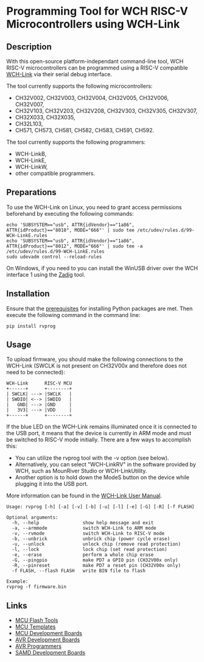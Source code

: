 # Programming Tool for WCH RISC-V Microcontrollers using WCH-Link
## Description
With this open-source platform-independant command-line tool, WCH RISC-V microcontrollers can be programmed using a RISC-V compatible [WCH-Link](http://www.wch-ic.com/products/WCH-Link.html) via their serial debug interface.

The tool currently supports the following microcontrollers:
- CH32V002, CH32V003, CH32V004, CH32V005, CH32V006, CH32V007,
- CH32V103, CH32V203, CH32V208, CH32V303, CH32V305, CH32V307,
- CH32X033, CH32X035,
- CH32L103,
- CH571, CH573, CH581, CH582, CH583, CH591, CH592.

The tool currently supports the following programmers:
- WCH-LinkB,
- WCH-LinkE,
- WCH-LinkW,
- other compatible programmers.

## Preparations
To use the WCH-Link on Linux, you need to grant access permissions beforehand by executing the following commands:
```
echo 'SUBSYSTEM=="usb", ATTR{idVendor}=="1a86", ATTR{idProduct}=="8010", MODE="666"' | sudo tee /etc/udev/rules.d/99-WCH-LinkE.rules
echo 'SUBSYSTEM=="usb", ATTR{idVendor}=="1a86", ATTR{idProduct}=="8012", MODE="666"' | sudo tee -a /etc/udev/rules.d/99-WCH-LinkE.rules
sudo udevadm control --reload-rules
```

On Windows, if you need to you can install the WinUSB driver over the WCH interface 1 using the [Zadig](https://zadig.akeo.ie/) tool.

## Installation
Ensure that the [prerequisites](https://packaging.python.org/en/latest/tutorials/installing-packages/) for installing Python packages are met. Then execute the following command in the command line:

```
pip install rvprog
```

## Usage
To upload firmware, you should make the following connections to the WCH-Link (SWCLK is not present on CH32V00x and therefore does not need to be connected):

```
WCH-Link      RISC-V MCU
+------+      +--------+
| SWCLK| ---> |SWCLK   |
| SWDIO| <--> |SWDIO   |
|   GND| ---> |GND     |
|   3V3| ---> |VDD     |
+------+      +--------+
```

If the blue LED on the WCH-Link remains illuminated once it is connected to the USB port, it means that the device is currently in ARM mode and must be switched to RISC-V mode initially. There are a few ways to accomplish this:
- You can utilize the rvprog tool with the -v option (see below).
- Alternatively, you can select "WCH-LinkRV" in the software provided by WCH, such as MounRiver Studio or WCH-LinkUtility.
- Another option is to hold down the ModeS button on the device while plugging it into the USB port.

More information can be found in the [WCH-Link User Manual](http://www.wch-ic.com/downloads/WCH-LinkUserManual_PDF.html).

```
Usage: rvprog [-h] [-a] [-v] [-b] [-u] [-l] [-e] [-G] [-R] [-f FLASH]

Optional arguments:
  -h, --help                show help message and exit
  -a, --armmode             switch WCH-Link to ARM mode
  -v, --rvmode              switch WCH-Link to RISC-V mode
  -b, --unbrick             unbrick chip (power cycle erase)
  -u, --unlock              unlock chip (remove read protection)
  -l, --lock                lock chip (set read protection)
  -e, --erase               perform a whole chip erase
  -G, --pingpio             make PD7 a GPIO pin (CH32V00x only)
  -R, --pinreset            make PD7 a reset pin (CH32V00x only)
  -f FLASH, --flash FLASH   write BIN file to flash

Example:
rvprog -f firmware.bin
```

## Links
- [MCU Flash Tools](https://github.com/wagiminator/MCU-Flash-Tools)
- [MCU Templates](https://github.com/wagiminator/MCU-Templates)
- [MCU Development Boards](https://github.com/wagiminator/Development-Boards)
- [AVR Development Boards](https://github.com/wagiminator/AVR-Development-Boards)
- [AVR Programmers](https://github.com/wagiminator/AVR-Programmer)
- [SAMD Development Boards](https://github.com/wagiminator/SAMD-Development-Boards)
